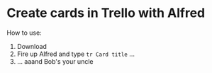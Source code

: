 # Create cards in Trello with Alfred

How to use:

1. Download 
2. Fire up Alfred and type ` tr Card title ` …
3. … aaand Bob's your uncle


